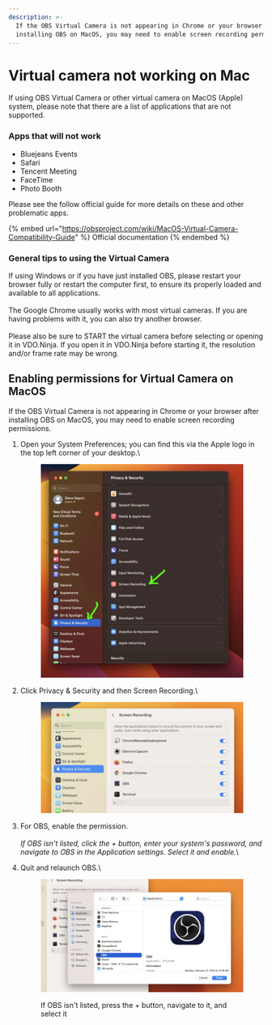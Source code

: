 ```yaml
---
description: >-
  If the OBS Virtual Camera is not appearing in Chrome or your browser after
  installing OBS on MacOS, you may need to enable screen recording permissions
---
```


# Virtual camera not working on Mac

If using OBS Virtual Camera or other virtual camera on MacOS (Apple) system, please note that there are a list of applications that are not supported.

### Apps that will **not** work

* Bluejeans Events
* Safari
* Tencent Meeting
* FaceTime
* Photo Booth

Please see the follow official guide for more details on these and other problematic apps.

{% embed url="https://obsproject.com/wiki/MacOS-Virtual-Camera-Compatibility-Guide" %}
Official documentation
{% endembed %}

### General tips to using the Virtual Camera

If using Windows or if you have just installed OBS, please restart your browser fully or restart the computer first, to ensure its properly loaded and available to all applications.\
\
The Google Chrome usually works with most virtual cameras. If you are having problems with it, you can also try another browser.\
\
Please also be sure to START the virtual camera before selecting or opening it in VDO.Ninja. If you open it in VDO.Ninja before starting it, the resolution and/or frame rate may be wrong.

## Enabling permissions for Virtual Camera on MacOS

If the OBS Virtual Camera is not appearing in Chrome or your browser after installing OBS on MacOS, you may need to enable screen recording permissions.

1.  Open your System Preferences; you can find this via the Apple logo in the top left corner of your desktop.\


    <figure><img src="../.gitbook/assets/image (5) (3).png" alt=""><figcaption></figcaption></figure>


2.  Click Privacy & Security and then Screen Recording.\


    <figure><img src="../.gitbook/assets/image (12) (2).png" alt=""><figcaption></figcaption></figure>
3. For OBS, enable the permission.\
   \
   _If OBS isn't listed, click the + button, enter your system's password, and navigate to OBS in the Application settings. Select it and enable._\

4.  Quit and relaunch OBS.\


    <figure><img src="../.gitbook/assets/image (2) (14).png" alt=""><figcaption><p>If OBS isn't listed, press the + button, navigate to it, and select it</p></figcaption></figure>
